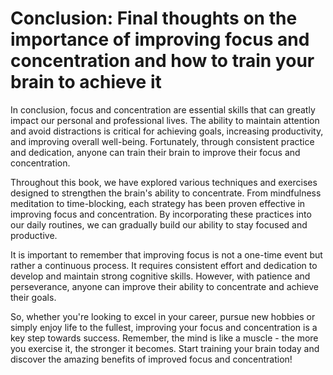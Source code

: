 Conclusion: Final thoughts on the importance of improving focus and concentration and how to train your brain to achieve it
===========================================================================================================================

In conclusion, focus and concentration are essential skills that can greatly impact our personal and professional lives. The ability to maintain attention and avoid distractions is critical for achieving goals, increasing productivity, and improving overall well-being. Fortunately, through consistent practice and dedication, anyone can train their brain to improve their focus and concentration.

Throughout this book, we have explored various techniques and exercises designed to strengthen the brain's ability to concentrate. From mindfulness meditation to time-blocking, each strategy has been proven effective in improving focus and concentration. By incorporating these practices into our daily routines, we can gradually build our ability to stay focused and productive.

It is important to remember that improving focus is not a one-time event but rather a continuous process. It requires consistent effort and dedication to develop and maintain strong cognitive skills. However, with patience and perseverance, anyone can improve their ability to concentrate and achieve their goals.

So, whether you're looking to excel in your career, pursue new hobbies or simply enjoy life to the fullest, improving your focus and concentration is a key step towards success. Remember, the mind is like a muscle - the more you exercise it, the stronger it becomes. Start training your brain today and discover the amazing benefits of improved focus and concentration!


